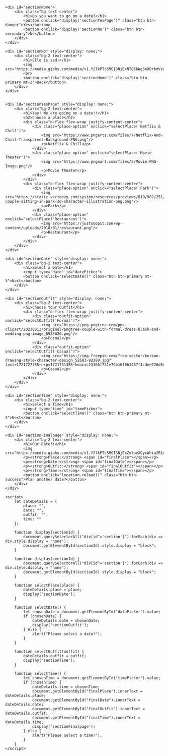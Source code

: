 <!DOCTYPE html>
<html lang="en">
<head>
    <meta charset="UTF-8">
    <meta name="viewport" content="width=device-width, initial-scale=1">
    <link rel="stylesheet" href="https://stackpath.bootstrapcdn.com/bootstrap/4.5.2/css/bootstrap.min.css">
    <script src="https://code.jquery.com/jquery-3.5.1.min.js"></script>
    <script src="https://stackpath.bootstrapcdn.com/bootstrap/4.5.2/js/bootstrap.bundle.min.js"></script>
    <link rel="stylesheet" href="styles.css">
</head>
<body>

    <div id="sectionHome">
        <div class="bg text-center">
            <h1>Do you want to go on a date?</h1>
            <button onclick="display('sectionYesPage')" class="btn btn-danger">Yes</button>
            <button onclick="display('sectionNo')" class="btn btn-secondary">No</button>
        </div>
    </div>

    <div id="sectionNo" style="display: none;">
        <div class="bg-2 text-center">
            <h1>Elle is sad!</h1>
            <img src="https://media.giphy.com/media/v1.Y2lkPTc5MGI3NjExNTQ5bWg5eXBrbmVzaGhtNW9zNjE5dDJ0YnBqajUxb2t3MHN5OXZ0bCZlcD12MV9naWZzX3NlYXJjaCZjdD1n/OPU6wzx8JrHna/giphy.gif"/>
            <br>
            <button onclick="display('sectionHome')" class="btn btn-primary mt-3">Back</button>
        </div>
    </div>


    <div id="sectionYesPage" style="display: none;">
        <div class="bg-2 text-center">
            <h1>Yay! We are going on a date!!</h1>
            <h2>Choose a place</h2>
            <div class="d-flex flex-wrap justify-content-center">
                <div class="place-option" onclick="selectPlace('Netflix & Chill')">
                    <img src="https://www.pngarts.com/files/7/Netflix-And-Chill-Transparent-Background-PNG.png"/>
                    <p>Netflix & Chill</p>
                </div>
                <div class="place-option" onclick="selectPlace('Movie Theater')">
                    <img src="https://www.pngmart.com/files/5/Movie-PNG-Image.png"/>
                    <p>Movie Theater</p>
                </div>
            </div>
            <div class="d-flex flex-wrap justify-content-center">
                <div class="place-option" onclick="selectPlace('Park')">
                    <img src="https://static.vecteezy.com/system/resources/previews/019/982/251/original/romantic-couple-sitting-in-park-3d-character-illustration-png.png"/>
                    <p>Park</p>
                </div>
                <div class="place-option" onclick="selectPlace('Restaurant')">
                    <img src="https://justsoopit.com/wp-content/uploads/2018/01/restaurant.png"/>
                    <p>Restaurant</p>
                </div>
            </div>
        </div>
    </div>

    <div id="sectionDate" style="display: none;">
        <div class="bg-2 text-center">
            <h1>Select a Date</h1>
            <input type="date" id="datePicker">
            <button onclick="selectDate()" class="btn btn-primary mt-3">Next</button>
        </div>
    </div>

    <div id="sectionOutfit" style="display: none;">
        <div class="bg-2 text-center">
            <h1>Choose Your Outfit</h1>
            <div class="d-flex flex-wrap justify-content-center">
                <div class="outfit-option" onclick="selectOutfit('Formal')">
                    <img src="https://png.pngtree.com/png-clipart/20230313/original/pngtree-couple-with-formal-dress-black-and-wedding-png-image_8985620.png"/>
                    <p>Formal</p>
                </div>
                <div class="outfit-option" onclick="selectOutfit('Casual')">
                    <img src="https://img.freepik.com/free-vector/korean-drawing-style-character-design_52683-92289.jpg?t=st=1721727785~exp=1721731385~hmac=c23166f751e79b16f0b1487f4cdee726d8c8af5950d40b9a92da73bffaae4910&w=900"/>
                    <p>Casual</p>
                </div>
            </div>
        </div>
    </div>

    <div id="sectionTime" style="display: none;">
        <div class="bg-2 text-center">
            <h1>Select a Time</h1>
            <input type="time" id="timePicker">
            <button onclick="selectTime()" class="btn btn-primary mt-3">Next</button>
        </div>
    </div>

    <div id="sectionFinalpage" style="display: none;">
        <div class="bg-2 text-center">
            <h1>Our Date!!</h1>
            <img src="https://media.giphy.com/media/v1.Y2lkPTc5MGI3NjExZmtpeXQycWhia2R1c24zb3YyNmJqd2R6MWk3anNqbXBiZGsweWd0MyZlcD12MV9naWZzX3NlYXJjaCZjdD1n/wPnbkEcr2tXiTN0Lmq/giphy.gif"/>
            <p><strong>Place:</strong> <span id="finalPlace"></span></p>
            <p><strong>Date:</strong> <span id="finalDate"></span></p>
            <p><strong>Outfit:</strong> <span id="finalOutfit"></span></p>
            <p><strong>Time:</strong> <span id="finalTime"></span></p>
            <button onclick="location.reload()" class="btn btn-success">Plan another date?</button>
        </div>
    </div>

    <script>
        let dateDetails = {
            place: "",
            date: "",
            outfit: "",
            time: ""
        };

        function display(sectionId) {
            document.querySelectorAll("div[id^='section']").forEach(div => div.style.display = "none");
            document.getElementById(sectionId).style.display = "block";
        }

        function display(sectionId) {
            document.querySelectorAll("div[id^='section']").forEach(div => div.style.display = "none");
            document.getElementById(sectionId).style.display = "block";
        }

        function selectPlace(place) {
            dateDetails.place = place;
            display('sectionDate');
        }

        function selectDate() {
            let chosenDate = document.getElementById("datePicker").value;
            if (chosenDate) {
                dateDetails.date = chosenDate;
                display('sectionOutfit');
            } else {
                alert("Please select a date!");
            }
        }

        function selectOutfit(outfit) {
            dateDetails.outfit = outfit;
            display('sectionTime');
        }

        function selectTime() {
            let chosenTime = document.getElementById("timePicker").value;
            if (chosenTime) {
                dateDetails.time = chosenTime;
                document.getElementById("finalPlace").innerText = dateDetails.place;
                document.getElementById("finalDate").innerText = dateDetails.date;
                document.getElementById("finalOutfit").innerText = dateDetails.outfit;
                document.getElementById("finalTime").innerText = dateDetails.time;
                display('sectionFinalpage');
            } else {
                alert("Please select a time!");
            }
        }
    </script>

</body>
</html>
